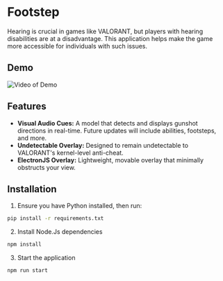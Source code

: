 # Footstep

Hearing is crucial in games like VALORANT, but players with hearing disabilities are at a disadvantage. This application helps make the game more accessible for individuals with such issues.

## Demo

![Video of Demo](https://drive.google.com/file/d/1nURWnMtwN6k-NFOJL6T7L_9Y_TMD1A3y/view?usp=sharing)

## Features

- **Visual Audio Cues:** A model that detects and displays gunshot directions in real-time. Future updates will include abilities, footsteps, and more.  
- **Undetectable Overlay:** Designed to remain undetectable to VALORANT's kernel-level anti-cheat.  
- **ElectronJS Overlay:** Lightweight, movable overlay that minimally obstructs your view.

## Installation
1. Ensure you have Python installed, then run:

```bash
pip install -r requirements.txt
````

2. Install Node.Js dependencies
```bash
npm install
````

3. Start the application
```bash
npm run start
````



